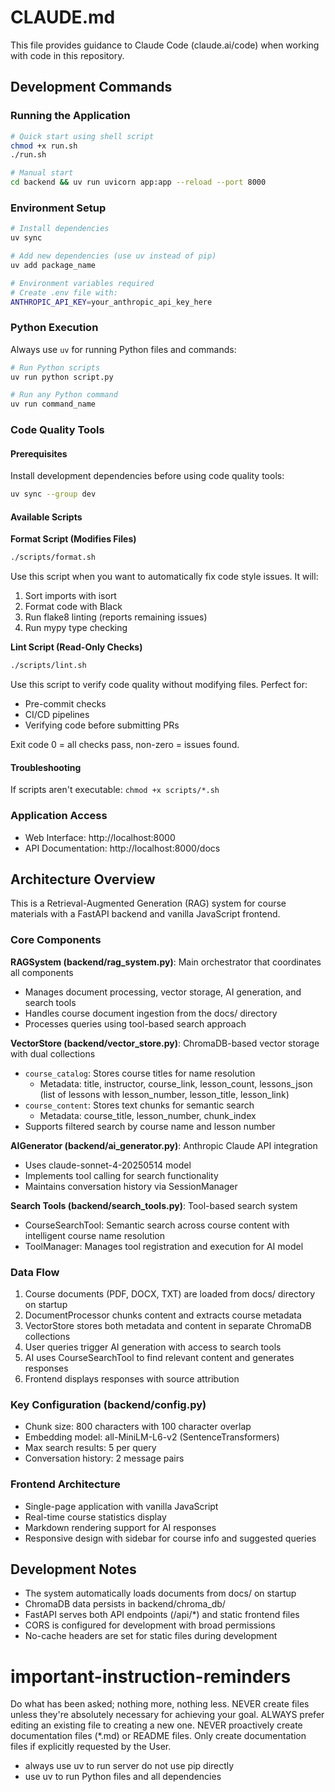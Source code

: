 # CLAUDE.md

This file provides guidance to Claude Code (claude.ai/code) when working with code in this repository.

## Development Commands

### Running the Application
```bash
# Quick start using shell script
chmod +x run.sh
./run.sh

# Manual start
cd backend && uv run uvicorn app:app --reload --port 8000
```

### Environment Setup
```bash
# Install dependencies
uv sync

# Add new dependencies (use uv instead of pip)
uv add package_name

# Environment variables required
# Create .env file with:
ANTHROPIC_API_KEY=your_anthropic_api_key_here
```

### Python Execution
Always use `uv` for running Python files and commands:
```bash
# Run Python scripts
uv run python script.py

# Run any Python command
uv run command_name
```

### Code Quality Tools

#### Prerequisites
Install development dependencies before using code quality tools:
```bash
uv sync --group dev
```

#### Available Scripts

**Format Script (Modifies Files)**
```bash
./scripts/format.sh
```
Use this script when you want to automatically fix code style issues. It will:
1. Sort imports with isort
2. Format code with Black 
3. Run flake8 linting (reports remaining issues)
4. Run mypy type checking

**Lint Script (Read-Only Checks)**
```bash
./scripts/lint.sh
```
Use this script to verify code quality without modifying files. Perfect for:
- Pre-commit checks
- CI/CD pipelines
- Verifying code before submitting PRs

Exit code 0 = all checks pass, non-zero = issues found.

#### Troubleshooting
If scripts aren't executable: `chmod +x scripts/*.sh`

### Application Access
- Web Interface: http://localhost:8000
- API Documentation: http://localhost:8000/docs

## Architecture Overview

This is a Retrieval-Augmented Generation (RAG) system for course materials with a FastAPI backend and vanilla JavaScript frontend.

### Core Components

**RAGSystem (backend/rag_system.py)**: Main orchestrator that coordinates all components
- Manages document processing, vector storage, AI generation, and search tools
- Handles course document ingestion from the docs/ directory
- Processes queries using tool-based search approach

**VectorStore (backend/vector_store.py)**: ChromaDB-based vector storage with dual collections
- `course_catalog`: Stores course titles for name resolution
  - Metadata: title, instructor, course_link, lesson_count, lessons_json (list of lessons with lesson_number, lesson_title, lesson_link)
- `course_content`: Stores text chunks for semantic search
  - Metadata: course_title, lesson_number, chunk_index
- Supports filtered search by course name and lesson number

**AIGenerator (backend/ai_generator.py)**: Anthropic Claude API integration
- Uses claude-sonnet-4-20250514 model
- Implements tool calling for search functionality
- Maintains conversation history via SessionManager

**Search Tools (backend/search_tools.py)**: Tool-based search system
- CourseSearchTool: Semantic search across course content with intelligent course name resolution
- ToolManager: Manages tool registration and execution for AI model

### Data Flow
1. Course documents (PDF, DOCX, TXT) are loaded from docs/ directory on startup
2. DocumentProcessor chunks content and extracts course metadata
3. VectorStore stores both metadata and content in separate ChromaDB collections
4. User queries trigger AI generation with access to search tools
5. AI uses CourseSearchTool to find relevant content and generates responses
6. Frontend displays responses with source attribution

### Key Configuration (backend/config.py)
- Chunk size: 800 characters with 100 character overlap
- Embedding model: all-MiniLM-L6-v2 (SentenceTransformers)
- Max search results: 5 per query
- Conversation history: 2 message pairs

### Frontend Architecture
- Single-page application with vanilla JavaScript
- Real-time course statistics display
- Markdown rendering support for AI responses
- Responsive design with sidebar for course info and suggested queries

## Development Notes

- The system automatically loads documents from docs/ on startup
- ChromaDB data persists in backend/chroma_db/
- FastAPI serves both API endpoints (/api/*) and static frontend files
- CORS is configured for development with broad permissions
- No-cache headers are set for static files during development

# important-instruction-reminders
Do what has been asked; nothing more, nothing less.
NEVER create files unless they're absolutely necessary for achieving your goal.
ALWAYS prefer editing an existing file to creating a new one.
NEVER proactively create documentation files (*.md) or README files. Only create documentation files if explicitly requested by the User.
- always use uv to run server do not use pip directly
- use uv to run Python files and all dependencies